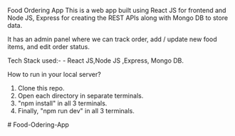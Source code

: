 Food Ordering App
This is a web app built using React JS for frontend and Node JS, Express for creating the REST APIs along with Mongo DB to store data. 

It has an admin panel where we can track order, add / update new food items, and edit order status.

Tech Stack used:-  - React JS,Node JS ,Express, Mongo DB.


How to run in your local server?
1. Clone this repo.
2. Open each directory in separate terminals.
3. "npm install" in all 3 terminals.
4. Finally, "npm run dev" in all 3 terminals.

#   F o o d - O d e r i n g - A p p  
 